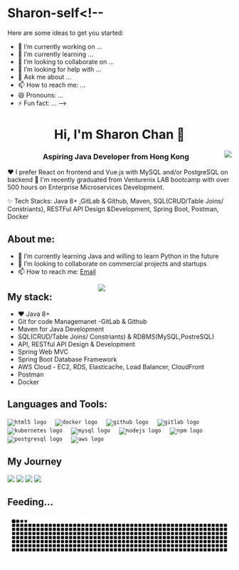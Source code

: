 # Sharon-self<!--
Here are some ideas to get you started:

- 🔭 I’m currently working on ...
- 🌱 I’m currently learning ...
- 👯 I’m looking to collaborate on ...
- 🤔 I’m looking for help with ...
- 💬 Ask me about ...
- 📫 How to reach me: ...
- 😄 Pronouns: ...
- ⚡ Fun fact: ...
-->

<h1 align="center">Hi, I'm Sharon Chan 👋 </h1>
<img align="right" src="https://visitor-badge.laobi.icu/badge?page_id=taozhi8833998.taozhi883398&left_color=royalblue&right_color=black"  />
<h3 align="center">Aspiring Java Developer from Hong Kong </h3>

❤️ I prefer React on frontend and Vue.js with MySQL and/or PostgreSQL on backend
🤔 I'm recently graduated from Venturenix LAB bootcamp with over 500 hours on Enterprise Microservices Development.

✨ Tech Stacks: Java 8+ ,GitLab & Github, Maven, SQL(CRUD/Table Joins/ Constriants), RESTFul API Design &Development, Spring Boot, Postman, Docker



## About me:
- 🌱 I’m currently learning Java and willing to learn Python in the future
- 🔭 I’m looking to collaborate on commercial projects and startups
- 📫 How to reach me: [Email](sharonchan1197@gmail.com)

<img align="right" src="https://octodex.github.com/images/welcometocat.png" width="300">

## My stack:
- ❤️ Java 8+
- Git for code Managemanet -GitLab & Github
- Maven for Java Development
- SQL(CRUD/Table Joins/ Constriants) & RDBMS(MySQL,PostreSQL)
- API, RESTful API Design & Development
- Spring Web MVC
- Spring Boot Database Framework
- AWS Cloud - EC2, RDS, Elasticache, Load Balancer, CloudFront
- Postman 
- Docker

## Languages and Tools:
<div align="left">
  <code><img src="https://cdn.jsdelivr.net/gh/devicons/devicon/icons/html5/html5-original.svg" height="30" alt="html5 logo"  /></code>
  <img width="12" />
  <code><img src="https://cdn.jsdelivr.net/gh/devicons/devicon/icons/docker/docker-original.svg" height="30" alt="docker logo"  /></code>
  <img width="12" />
  <code><img src="https://skillicons.dev/icons?i=github" height="30" alt="github logo"  /></code>
  <img width="12" />
  <code><img src="https://cdn.jsdelivr.net/gh/devicons/devicon/icons/gitlab/gitlab-original.svg" height="30" alt="gitlab logo"  /></code>
  <img width="12" />
  <code><img src="https://cdn.jsdelivr.net/gh/devicons/devicon/icons/kubernetes/kubernetes-plain.svg" height="30" alt="kubernetes logo"  /></code>
  <img width="12" />
  <code><img src="https://skillicons.dev/icons?i=mysql" height="30" alt="mysql logo"  /></code>
  <img width="12" />
  <code><img src="https://cdn.jsdelivr.net/gh/devicons/devicon/icons/nodejs/nodejs-original.svg" height="30" alt="nodejs logo"  /></code>
  <img width="12" />
  <code><img src="https://cdn.jsdelivr.net/gh/devicons/devicon/icons/npm/npm-original-wordmark.svg" height="30" alt="npm logo"  /></code>
  <img width="12" />
  <code><img src="https://cdn.jsdelivr.net/gh/devicons/devicon/icons/postgresql/postgresql-original.svg" height="30" alt="postgresql logo"  /></code>
  <img width="12" />
  <code><img src="https://skillicons.dev/icons?i=aws&theme=dark&perline=15" height="30" alt="aws logo"  /></code>
  <img width="12" />


</div>


## My Journey
<div>
  <img width="440px" src="https://github-readme-stats.vercel.app/api?username=SharonC10&show_icons=true&theme=onedark">
  <img width="385px" src="https://github-readme-stats.anuraghazra1.vercel.app/api/top-langs/?username=taozhi8833998&layout=compact&theme=onedark" />
  <img width="440px" src="https://github-readme-activity-graph.vercel.app/graph?username=taozhi8833998&theme=github">
  <img width="385px" src="https://github-readme-streak-stats.herokuapp.com/?user=taozhi8833998&theme=onedark" />
</div>


## Feeding...
![Snake animation](https://raw.githubusercontent.com/taozhi8833998/taozhi8833998/output/github-contribution-grid-snake-dark.svg)

